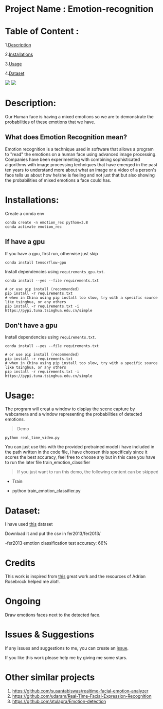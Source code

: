 # Project Name : Emotion-recognition
# Table of Content :
1.[Description](#p1)

2.[Installations](#p2)

3.[Usage](#p3)

4.[Dataset](#p4)



![](https://github.com/omar178/Emotion-recognition/blob/master/emotions/Happy.PNG)
![](https://github.com/omar178/Emotion-recognition/blob/master/emotions/angry.PNG)




<a id="p1"></a> 
# Description:

Our Human face is having a mixed emotions so we are to demonstrate the probabilities of these emotions that we have.

## What does Emotion Recognition mean?

Emotion recognition is a technique used in software that allows a program to "read" the emotions on a human face using advanced image processing. Companies have been experimenting with combining sophisticated algorithms with image processing techniques that have emerged in the past ten years to understand more about what an image or a video of a person's face tells us about how he/she is feeling and not just that but also showing the probabilities of mixed emotions a face could has.

<a id="p2"></a> 
# Installations:

Create a conda env

```shell
conda create -n emotion_rec python=3.8
conda activate emotion_rec
```

## If have a gpu
If you have a gpu, first run, otherwise just skip

```shell
conda install tensorflow-gpu
```
Install dependencies using `requirements_gpu.txt`. 

```shell
conda install --yes --file requirements.txt

# or use pip install (recommended)
pip install -r requirements.txt
# when in China using pip install too slow, try with a specific source like tsinghua, or any others
pip install -r requirements.txt -i https://pypi.tuna.tsinghua.edu.cn/simple
```

## Don't have a gpu
Install dependencies using `requirements.txt`. 

```shell
conda install --yes --file requirements.txt

# or use pip install (recommended)
pip install -r requirements.txt
# when in China using pip install too slow, try with a specific source like tsinghua, or any others
pip install -r requirements.txt -i https://pypi.tuna.tsinghua.edu.cn/simple
```



<a id="p3"></a> 
# Usage:

The program will creat a window to display the scene capture by webcamera and a window representing the probabilities of detected emotions.

> Demo

```shell
python real_time_video.py
```

You can just use this with the provided pretrained model i have included in the path written in the code file, i have choosen this specificaly since it scores the best accuracy, feel free to choose any but in this case you have to run the later file train_emotion_classifier
> If you just want to run this demo, the following content can be skipped
- Train

- python train_emotion_classifier.py


<a id="p4"></a> 
# Dataset:

I have used [this](https://www.kaggle.com/c/3364/download-all) dataset

Download it and put the csv in fer2013/fer2013/

-fer2013 emotion classification test accuracy: 66%


# Credits
This work is inspired from [this](https://github.com/oarriaga/face_classification) great work and the resources of Adrian Rosebrock helped me alot!.

# Ongoing 
Draw emotions faces next to the detected face.

# Issues & Suggestions

If any issues and suggestions to me, you can create an [issue](https://github.com/omar178/Emotion-recognition/issues).

If you like this work please help me by giving me some stars.

# Other similar projects
1. https://github.com/susantabiswas/realtime-facial-emotion-analyzer
2. https://github.com/udaram/Real-Time-Facial-Expression-Recognition
3. https://github.com/atulapra/Emotion-detection